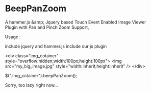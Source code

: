 # BeepPanZoom
A hammer.js &amp;amp; Jquery based Touch Event Enabled Image Viewer Plugin with Pan and Pinch Zoom Support,

Usage :

include jquery and hammer.js
include our js plugin

&lt;div class=&quot;img_cotainer&quot; style=&quot;overflow:hidden;width:100px;height:100px&quot;&gt;
&lt;img src=&quot;my_big_image.jpg&quot; style=&quot;width:inherit;height:inherit&quot; /&gt;
&lt;/div&gt;


$(&quot;.img_cotainer&quot;).beepPanZoom();

Sorry, too lazy right now...
